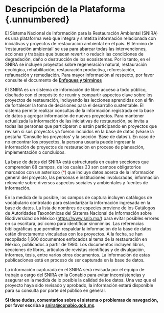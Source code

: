 # Descripción de la Plataforma  {.unnumbered}

El Sistema Nacional de Información para la Restauración Ambiental (SNIRA) es una plataforma web que integra y sintetiza información relacionada con iniciativas y proyectos de restauración ambiental en el país. El término de ‘restauración ambiental' se usa para abarcar todas las intervenciones, acciones y trabajos que buscan revertir o reducir las condiciones de degradación, daño o destrucción de los ecosistemas. Por lo tanto, en el SNIRA se incluyen proyectos sobre regeneración natural, restauración ecológica, rehabilitación, restauración productiva, reforestación, refaunación y remediación. Para mayor información al respecto, por favor consulte el documento de [**Enfoques y términos**](https://drive.google.com/file/d/1jmIbkg1UEZI-FfwHULiqkg-rUJExKsIc/view)

El SNIRA es un sistema de información de libre acceso a todo público, diseñado con el propósito de reunir y compartir aspectos clave sobre los proyectos de restauración, incluyendo las lecciones aprendidas con el fin de fortalecer la toma de decisiones para el desarrollo sustentable. El sistema permite realizar consultas de la información registrada en la base de datos y agregar información de nuevos proyectos. Para mantener actualizada la información de las iniciativas de restauración, se invita a todas las personas que participaron o están participando en proyectos que revisen si sus proyectos ya fueron incluidos en la base de datos (véase la pestaña ‘Consulte los proyectos’ y la sección ‘Base de datos’). En caso de no encontrar los proyectos, la persona usuaria puede ingresar la información de proyectos de restauración en proceso de planeación, implementación o concluidos.

La base de datos del SNIRA está estructurada en cuatro secciones que comprenden 88 campos, de los cuales 33 son campos obligatorios marcados con un asterisco (<span style="color:red">\*</span>) que incluye datos acerca de la información general del proyecto, las personas e instituciones involucradas, información relevante sobre diversos aspectos sociales y ambientales y fuentes de información. 

En la medida de lo posible, los campos de captura incluyen catálogos de vocabulario controlado para estandarizar la información ingresada en la base de datos. La lista de nombres de especies proviene de los Catálogos de Autoridades Taxonómicas del Sistema Nacional de Información sobre Biodiversidad de México (<https://www.snib.mx/>) para evitar posibles errores en su escritura, así como para identificar sinonimias. Las referencias bibliográficas que permiten respaldar la información de la base de datos están directamente vinculadas con los proyectos. A la fecha, se han recopilado 1,600 documentos enfocados al tema de la restauración en México, publicados a partir de 1990. Los documentos incluyen libros, secciones de libros, artículos de revistas científicas y de divulgación, informes, tesis, entre varios otros documentos. La información de estas publicaciones está en proceso de ser capturada en la base de datos. 

La información capturada en el SNIRA será revisada por el equipo de trabajo a cargo del SNIRA en la Conabio para evitar inconsistencias y asegurar en la medida de lo posible la calidad de los datos. Una vez que el proyecto haya sido revisado y aprobado, la información estará disponible para su consulta por parte del público en general.


**Si tiene dudas, comentarios sobre el sistema o problemas de navegación, por favor escriba a snira@conabio.gob.mx**.
